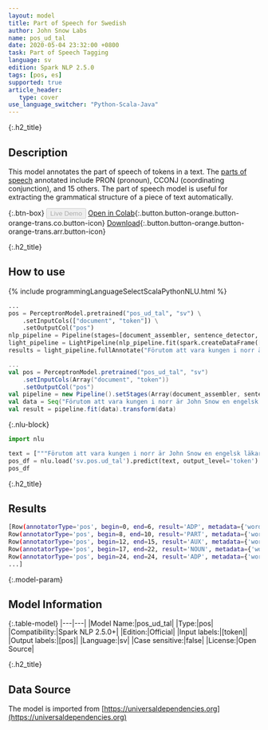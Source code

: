```yaml
---
layout: model
title: Part of Speech for Swedish
author: John Snow Labs
name: pos_ud_tal
date: 2020-05-04 23:32:00 +0800
task: Part of Speech Tagging
language: sv
edition: Spark NLP 2.5.0
tags: [pos, es]
supported: true
article_header:
   type: cover
use_language_switcher: "Python-Scala-Java"
---
```


{:.h2_title}
## Description
This model annotates the part of speech of tokens in a text. The [parts of speech](https://universaldependencies.org/u/pos/) annotated include PRON (pronoun), CCONJ (coordinating conjunction), and 15 others. The part of speech model is useful for extracting the grammatical structure of a piece of text automatically.

{:.btn-box}
<button class="button button-orange" disabled>Live Demo</button>
[Open in Colab](https://githubtocolab.com/JohnSnowLabs/spark-nlp-workshop/blob/2da56c087da53a2fac1d51774d49939e05418e57/tutorials/Certification_Trainings/Public/6.Playground_DataFrames.ipynb){:.button.button-orange.button-orange-trans.co.button-icon}
[Download](https://s3.amazonaws.com/auxdata.johnsnowlabs.com/public/models/pos_ud_tal_sv_2.5.0_2.4_1588622711284.zip){:.button.button-orange.button-orange-trans.arr.button-icon}

{:.h2_title}
## How to use 

<div class="tabs-box" markdown="1">

{% include programmingLanguageSelectScalaPythonNLU.html %}

```python
...
pos = PerceptronModel.pretrained("pos_ud_tal", "sv") \
    .setInputCols(["document", "token"]) \
    .setOutputCol("pos")
nlp_pipeline = Pipeline(stages=[document_assembler, sentence_detector, tokenizer, pos])
light_pipeline = LightPipeline(nlp_pipeline.fit(spark.createDataFrame([['']]).toDF("text")))
results = light_pipeline.fullAnnotate("Förutom att vara kungen i norr är John Snow en engelsk läkare och en ledare inom utveckling av anestesi och medicinsk hygien.")
```

```scala
...
val pos = PerceptronModel.pretrained("pos_ud_tal", "sv")
    .setInputCols(Array("document", "token"))
    .setOutputCol("pos")
val pipeline = new Pipeline().setStages(Array(document_assembler, sentence_detector, tokenizer, pos))
val data = Seq("Förutom att vara kungen i norr är John Snow en engelsk läkare och en ledare inom utveckling av anestesi och medicinsk hygien.").toDF("text")
val result = pipeline.fit(data).transform(data)
```

{:.nlu-block}
```python
import nlu

text = ["""Förutom att vara kungen i norr är John Snow en engelsk läkare och en ledare inom utveckling av anestesi och medicinsk hygien."""]
pos_df = nlu.load('sv.pos.ud_tal').predict(text, output_level='token')
pos_df
```

</div>

{:.h2_title}
## Results

```bash
[Row(annotatorType='pos', begin=0, end=6, result='ADP', metadata={'word': 'Förutom'}),
Row(annotatorType='pos', begin=8, end=10, result='PART', metadata={'word': 'att'}),
Row(annotatorType='pos', begin=12, end=15, result='AUX', metadata={'word': 'vara'}),
Row(annotatorType='pos', begin=17, end=22, result='NOUN', metadata={'word': 'kungen'}),
Row(annotatorType='pos', begin=24, end=24, result='ADP', metadata={'word': 'i'}),
...]
```

{:.model-param}
## Model Information

{:.table-model}
|---|---|
|Model Name:|pos_ud_tal|
|Type:|pos|
|Compatibility:|Spark NLP 2.5.0+|
|Edition:|Official|
|Input labels:|[token]|
|Output labels:|[pos]|
|Language:|sv|
|Case sensitive:|false|
|License:|Open Source|

{:.h2_title}
## Data Source
The model is imported from [https://universaldependencies.org](https://universaldependencies.org)